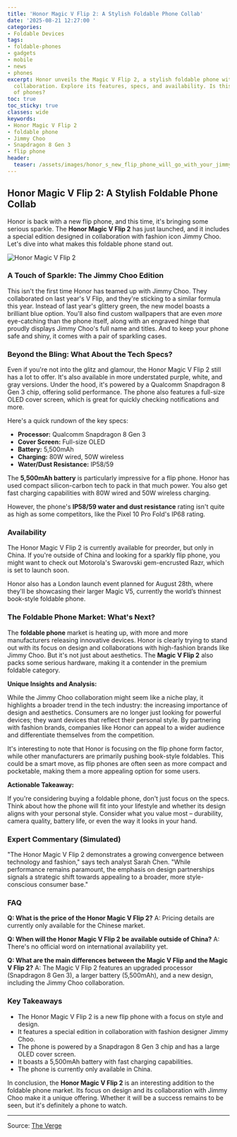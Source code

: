 ```yaml
---
title: 'Honor Magic V Flip 2: A Stylish Foldable Phone Collab'
date: '2025-08-21 12:27:00 '
categories:
- Foldable Devices
tags:
- foldable-phones
- gadgets
- mobile
- news
- phones
excerpt: Honor unveils the Magic V Flip 2, a stylish foldable phone with a Jimmy Choo
  collaboration. Explore its features, specs, and availability. Is this the future
  of phones?
toc: true
toc_sticky: true
classes: wide
keywords:
- Honor Magic V Flip 2
- foldable phone
- Jimmy Choo
- Snapdragon 8 Gen 3
- flip phone
header:
  teaser: /assets/images/honor_s_new_flip_phone_will_go_with_your_jimmy_cho_20250821122659.jpg
---
```


## Honor Magic V Flip 2: A Stylish Foldable Phone Collab

Honor is back with a new flip phone, and this time, it's bringing some serious sparkle. The **Honor Magic V Flip 2** has just launched, and it includes a special edition designed in collaboration with fashion icon Jimmy Choo. Let's dive into what makes this foldable phone stand out.

![Honor Magic V Flip 2](https://platform.theverge.com/wp-content/uploads/sites/2/2025/08/honor-magic-v-flip-2-jimmy-choo-1.jpg?quality=90&strip=all&crop=0,0,100,100)

### A Touch of Sparkle: The Jimmy Choo Edition

This isn't the first time Honor has teamed up with Jimmy Choo. They collaborated on last year's V Flip, and they're sticking to a similar formula this year. Instead of last year's glittery green, the new model boasts a brilliant blue option. You'll also find custom wallpapers that are even *more* eye-catching than the phone itself, along with an engraved hinge that proudly displays Jimmy Choo's full name and titles. And to keep your phone safe and shiny, it comes with a pair of sparkling cases.

### Beyond the Bling: What About the Tech Specs?

Even if you're not into the glitz and glamour, the Honor Magic V Flip 2 still has a lot to offer. It's also available in more understated purple, white, and gray versions. Under the hood, it's powered by a Qualcomm Snapdragon 8 Gen 3 chip, offering solid performance. The phone also features a full-size OLED cover screen, which is great for quickly checking notifications and more.

Here's a quick rundown of the key specs:

*   **Processor:** Qualcomm Snapdragon 8 Gen 3
*   **Cover Screen:** Full-size OLED
*   **Battery:** 5,500mAh
*   **Charging:** 80W wired, 50W wireless
*   **Water/Dust Resistance:** IP58/59

The **5,500mAh battery** is particularly impressive for a flip phone. Honor has used compact silicon-carbon tech to pack in that much power. You also get fast charging capabilities with 80W wired and 50W wireless charging.

However, the phone's **IP58/59 water and dust resistance** rating isn't quite as high as some competitors, like the Pixel 10 Pro Fold's IP68 rating.

### Availability

The Honor Magic V Flip 2 is currently available for preorder, but only in China. If you're outside of China and looking for a sparkly flip phone, you might want to check out Motorola's Swarovski gem-encrusted Razr, which is set to launch soon.

Honor also has a London launch event planned for August 28th, where they'll be showcasing their larger Magic V5, currently the world’s thinnest book-style foldable phone.

### The Foldable Phone Market: What's Next?

The **foldable phone** market is heating up, with more and more manufacturers releasing innovative devices. Honor is clearly trying to stand out with its focus on design and collaborations with high-fashion brands like Jimmy Choo. But it's not just about aesthetics. The **Magic V Flip 2** also packs some serious hardware, making it a contender in the premium foldable category.

**Unique Insights and Analysis:**

While the Jimmy Choo collaboration might seem like a niche play, it highlights a broader trend in the tech industry: the increasing importance of design and aesthetics. Consumers are no longer just looking for powerful devices; they want devices that reflect their personal style. By partnering with fashion brands, companies like Honor can appeal to a wider audience and differentiate themselves from the competition.

It's interesting to note that Honor is focusing on the flip phone form factor, while other manufacturers are primarily pushing book-style foldables. This could be a smart move, as flip phones are often seen as more compact and pocketable, making them a more appealing option for some users.

**Actionable Takeaway:**

If you're considering buying a foldable phone, don't just focus on the specs. Think about how the phone will fit into your lifestyle and whether its design aligns with your personal style. Consider what you value most – durability, camera quality, battery life, or even the way it looks in your hand.

### Expert Commentary (Simulated)

"The Honor Magic V Flip 2 demonstrates a growing convergence between technology and fashion," says tech analyst Sarah Chen. "While performance remains paramount, the emphasis on design partnerships signals a strategic shift towards appealing to a broader, more style-conscious consumer base."

### FAQ

**Q: What is the price of the Honor Magic V Flip 2?**
A: Pricing details are currently only available for the Chinese market. 

**Q: When will the Honor Magic V Flip 2 be available outside of China?**
A: There's no official word on international availability yet.

**Q: What are the main differences between the Magic V Flip and the Magic V Flip 2?**
A: The Magic V Flip 2 features an upgraded processor (Snapdragon 8 Gen 3), a larger battery (5,500mAh), and a new design, including the Jimmy Choo collaboration.

### Key Takeaways

*   The Honor Magic V Flip 2 is a new flip phone with a focus on style and design.
*   It features a special edition in collaboration with fashion designer Jimmy Choo.
*   The phone is powered by a Snapdragon 8 Gen 3 chip and has a large OLED cover screen.
*   It boasts a 5,500mAh battery with fast charging capabilities.
*   The phone is currently only available in China.

In conclusion, the **Honor Magic V Flip 2** is an interesting addition to the foldable phone market. Its focus on design and its collaboration with Jimmy Choo make it a unique offering. Whether it will be a success remains to be seen, but it's definitely a phone to watch.

---

Source: [The Verge](https://www.theverge.com/news/763298/honors-new-flip-phone-will-go-with-your-jimmy-choos)